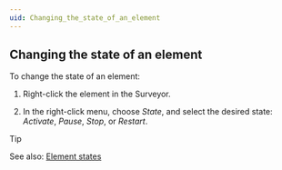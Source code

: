 ```yaml
---
uid: Changing_the_state_of_an_element
---
```


## Changing the state of an element

To change the state of an element:

1. Right-click the element in the Surveyor.

2. In the right-click menu, choose *State*, and select the desired state: *Activate*, *Pause*, *Stop*, or *Restart*.

> [!TIP]
> See also:
> [Element states](Element_states.md)
